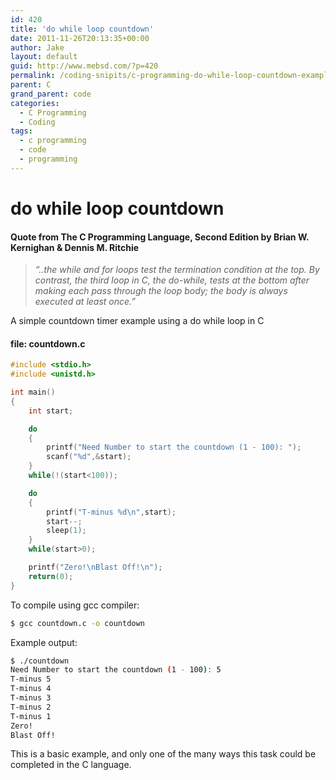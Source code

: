 ```yaml
---
id: 420
title: 'do while loop countdown'
date: 2011-11-26T20:13:35+00:00
author: Jake
layout: default
guid: http://www.mebsd.com/?p=420
permalink: /coding-snipits/c-programming-do-while-loop-countdown-example.html
parent: C
grand_parent: code
categories:
  - C Programming
  - Coding
tags:
  - c programming
  - code
  - programming
---
```

# do while loop countdown

#### Quote from The C Programming Language, Second Edition by Brian W. Kernighan & Dennis M. Ritchie

> *&#8220;..the while and for loops test the termination condition at the top. By contrast, the third loop in C, the do-while, tests at the bottom after making each pass through the loop body; the body is always executed at least once.&#8221;*

A simple countdown timer example using a do while loop in C

#### file: countdown.c

```c
#include <stdio.h>
#include <unistd.h>

int main()
{
    int start;

    do
    {
        printf("Need Number to start the countdown (1 - 100): ");
        scanf("%d",&start);
    }
    while(!(start<100));

    do
    {
        printf("T-minus %d\n",start);
        start--;
        sleep(1);
    }
    while(start>0);

    printf("Zero!\nBlast Off!\n");
    return(0);
}
```

To compile using gcc compiler:

```sh
$ gcc countdown.c -o countdown
```

Example output:

```sh
$ ./countdown
Need Number to start the countdown (1 - 100): 5
T-minus 5
T-minus 4
T-minus 3
T-minus 2
T-minus 1
Zero!
Blast Off!
```

This is a basic example, and only one of the many ways this task could be completed in the C language.